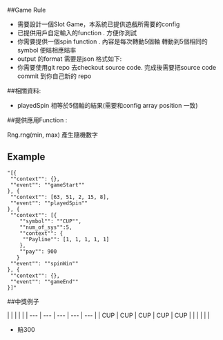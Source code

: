##Game Rule
- 需要設計一個Slot Game，本系統已提供遊戲所需要的config
- 已提供用戶自定輸入的function . 方便你測試
- 你需要提供一個spin function . 內容是每次轉動5個軸 轉動到5個相同的 symbol 便賠相應賠率
- output 的format 需要是json 格式如下:
- 你需要使用git repo 去checkout source code. 完成後需要把source code commit 到你自己新的 repo

##相關資料:
- playedSpin 相等於5個軸的結果(需要和config array position 一致)

##提供應用Function :

Rng.rng(min, max) 產生隨機數字

## Example
```
"[{
 ""context"": {},
 ""event"": ""gameStart""
}, {
 ""context"": [63, 51, 2, 15, 8],
 ""event"": ""playedSpin""
}, {
 ""context"": [{
    ""symbol"": ""CUP"",
    ""num_of_sys"":5,
    ""context"": {
     ""Payline"": [1, 1, 1, 1, 1]
    },
    ""pay"": 900
   }
 ""event"": ""spinWin""
}, {
 ""context"": {},
 ""event"": ""gameEnd""
}]"
```

##中獎例子

| | | | |
| --- | --- | --- | --- | --- | 
| CUP | CUP | CUP | CUP | CUP |
| | | | |

- 賠300